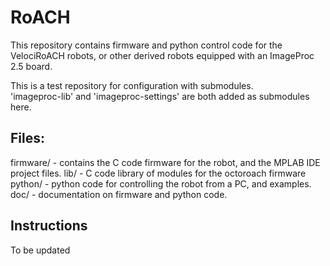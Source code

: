 RoACH
==========
This repository contains firmware and python control code for the VelociRoACH robots, or other derived robots equipped with an ImageProc 2.5 board.

This is a test repository for configuration with submodules.  
'imageproc-lib' and 'imageproc-settings' are both added as submodules here.


Files:
---------
 firmware/   -  contains the C code firmware for the robot, and the MPLAB IDE project files.
 lib/		 -  C code library of modules for the octoroach firmware
 python/ 	 -	python code for controlling the robot from a PC, and examples.
 doc/		 -  documentation on firmware and python code.

Instructions
-------------
To be updated
